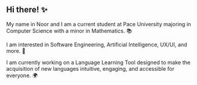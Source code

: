 ## Hi there! ✨ 

My name in Noor and I am a current student at Pace University majoring in Computer Science with a minor in Mathematics. 📚

I am interested in Software Engineering, Artificial Intelligence, UX/UI, and more. 🌟

I am currently working on a Language Learning Tool designed to make the acquisition of new languages intuitive, engaging, and accessible for everyone. 🌍



<!--
**noorulhuda455/noorulhuda455** is a ✨ _special_ ✨ repository because its `README.md` (this file) appears on your GitHub profile.






 
Here are some ideas to get you started:

- 🔭 I’m currently working on ...
- 🌱 I’m currently learning ...
- 👯 I’m looking to collaborate on ...
- 🤔 I’m looking for help with ...
- 💬 Ask me about ...
- 📫 How to reach me: ...
- 😄 Pronouns: ...
- ⚡ Fun fact: ...
-->
